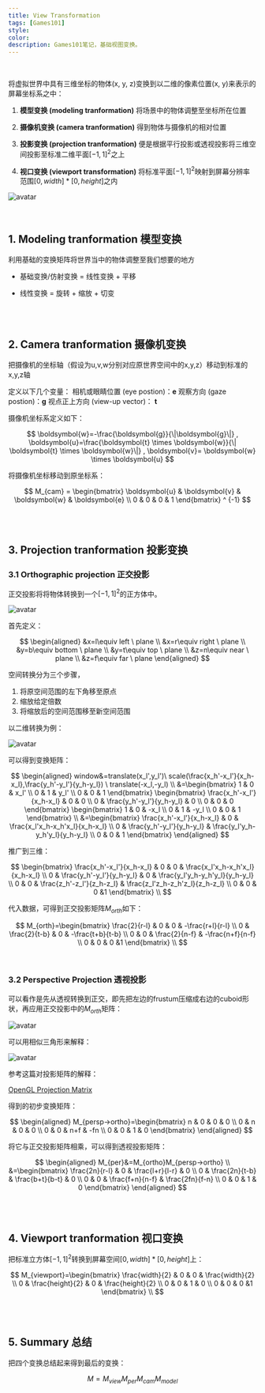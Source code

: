 ```yaml
---
title: View Transformation 
tags: [Games101]
style: 
color: 
description: Games101笔记，基础视图变换。
---
```


<br/>

将虚拟世界中具有三维坐标的物体(x, y, z)变换到以二维的像素位置(x, y)来表示的屏幕坐标系之中：

1. **模型变换 (modeling tranformation)**
将场景中的物体调整至坐标所在位置

2. **摄像机变换 (camera tranformation)**
得到物体与摄像机的相对位置

3. **投影变换 (projection tranformation)**
便是根据平行投影或透视投影将三维空间投影至标准二维平面$[-1,1]^2$之上

4. **视口变换 (viewport transformation)**
将标准平面$[-1,1]^2$映射到屏幕分辨率范围$[0,width]*[0,height]$之内


![avatar](../assets/img/post/20200801193509676.jpg) 


<br/>

## 1. Modeling tranformation 模型变换

利用基础的变换矩阵将世界当中的物体调整至我们想要的地方

- 基础变换/仿射变换 = 线性变换 + 平移

- 线性变换 = 旋转 + 缩放 + 切变

<br/>
<br/>

## 2. Camera tranformation 摄像机变换

把摄像机的坐标轴（假设为u,v,w分别对应原世界空间中的x,y,z）移动到标准的x,y,z轴

定义以下几个变量：
相机或眼睛位置 (eye postion)：$\boldsymbol{e}$
观察方向 (gaze postion)：$\boldsymbol{g}$
视点正上方向 (view-up vector)： $\boldsymbol{t}$

摄像机坐标系定义如下：


$$
\boldsymbol{w}=-\frac{\boldsymbol{g}}{\|\boldsymbol{g}\|} ,   \boldsymbol{u}=\frac{\boldsymbol{t} \times \boldsymbol{w}}{\| \boldsymbol{t} \times  \boldsymbol{w}\|} ,   \boldsymbol{v}= \boldsymbol{w} \times  \boldsymbol{u}
$$


将摄像机坐标移动到原坐标系：


$$
M_{cam} = \begin{bmatrix}
    \boldsymbol{u} &  \boldsymbol{v} &  \boldsymbol{w} &  \boldsymbol{e} \\
   0 & 0 & 0 & 1 
\end{bmatrix} ^ {-1}
$$



<br/>
<br/>

## 3. Projection tranformation 投影变换

### 3.1 Orthographic projection 正交投影

正交投影将将物体转换到一个$[-1,1]^2$的正方体中。


![avatar](../assets/img/post/20200802230300570.jpg) 

首先定义：


$$
\begin{aligned}
&x=l\equiv left \ plane \\
&x=r\equiv right \ plane \\
&y=b\equiv bottom \ plane \\
&y=t\equiv top \ plane \\
&z=n\equiv near \ plane \\
&z=f\equiv far \ plane 
\end{aligned}
$$




空间转换分为三个步骤，

1. 将原空间范围的左下角移至原点
2. 缩放给定倍数
3. 将缩放后的空间范围移至新空间范围

以二维转换为例：


![avatar](../assets/img/post/20200804193700521.jpg) 

可以得到变换矩阵：


$$
\begin{aligned}
window&=translate(x_l',y_l')\ scale(\frac{x_h'-x_l'}{x_h-x_l},\frac{y_h'-y_l'}{y_h-y_l}) \ translate(-x_l,-y_l) \\
&=\begin{bmatrix} 1 & 0 & x_l'  \\ 0 & 1 & y_l'  \\ 0 & 0 & 1 \end{bmatrix}
\begin{bmatrix} \frac{x_h'-x_l'}{x_h-x_l} & 0 & 0  \\ 0 & \frac{y_h'-y_l'}{y_h-y_l} & 0  \\ 0 & 0 & 0 \end{bmatrix} 
\begin{bmatrix} 1 & 0 & -x_l  \\ 0 & 1 & -y_l  \\ 0 & 0 & 1 \end{bmatrix} \\
&=\begin{bmatrix} \frac{x_h'-x_l'}{x_h-x_l} & 0 & \frac{x_l'x_h-x_h'x_l}{x_h-x_l}   \\ 
0 & \frac{y_h'-y_l'}{y_h-y_l} & \frac{y_l'y_h-y_h'y_l}{y_h-y_l}  \\ 
0 & 0 & 1 \end{bmatrix} 
\end{aligned}
$$


推广到三维：


$$
\begin{bmatrix} 
\frac{x_h'-x_l'}{x_h-x_l} & 0 & 0 & \frac{x_l'x_h-x_h'x_l}{x_h-x_l}   \\ 
0 & \frac{y_h'-y_l'}{y_h-y_l} & 0 & \frac{y_l'y_h-y_h'y_l}{y_h-y_l}  \\ 
0 & 0 & \frac{z_h'-z_l'}{z_h-z_l} & \frac{z_l'z_h-z_h'z_l}{z_h-z_l}  \\ 
0 & 0 & 0 &1 \end{bmatrix} \\
$$


代入数据，可得到正交投影矩阵$M_{orth}$如下：


$$
M_{orth}=\begin{bmatrix} 
\frac{2}{r-l} & 0 & 0 & -\frac{r+l}{r-l}   \\ 
0 & \frac{2}{t-b} & 0 & -\frac{t+b}{t-b}  \\ 
0 & 0 & \frac{2}{n-f} & -\frac{n+f}{n-f} \\ 
0 & 0 & 0 &1 \end{bmatrix} \\
$$

<br/>

### 3.2 Perspective Projection 透视投影

可以看作是先从透视转换到正交，即先把左边的frustum压缩成右边的cuboid形状，再应用正交投影中的$M_{orth}$矩阵：



![avatar](../assets/img/post/20200804201136157.jpg) 


可以用相似三角形来解释： 



![avatar](../assets/img/post/20200804201216221.jpg) 

参考这篇对投影矩阵的解释：

[OpenGL Projection Matrix](http://www.songho.ca/opengl/gl_projectionmatrix.html)



得到的初步变换矩阵：


$$
\begin{aligned}
M_{persp→ortho}=\begin{bmatrix} 
n & 0 & 0 & 0 \\ 
0 & n & 0 & 0 \\ 
0 & 0 & n+f & -fn \\ 
0 & 0 & 1 & 0 \end{bmatrix}
\end{aligned}
$$




将它与正交投影矩阵相乘，可以得到透视投影矩阵：


$$
\begin{aligned}
M_{per}&=M_{ortho}M_{persp→ortho} \\
&=\begin{bmatrix} 
\frac{2n}{r-l} & 0 & \frac{l+r}{l-r} & 0 \\ 
0 & \frac{2n}{t-b} & \frac{b+t}{b-t} & 0 \\ 
0 & 0 & \frac{f+n}{n-f} & \frac{2fn}{f-n} \\ 
0 & 0 & 1 & 0 \end{bmatrix}
\end{aligned}
$$


<br/>
<br/>

## 4. Viewport tranformation 视口变换

把标准立方体$[-1,1]^2$转换到屏幕空间$[0,width]*[0,height]$上：


$$
M_{viewport}=\begin{bmatrix} 
\frac{width}{2} & 0 & 0 & \frac{width}{2} \\ 
0 & \frac{height}{2} & 0 & \frac{height}{2} \\ 
0 & 0 & 1 & 0 \\ 
0 & 0 & 0 &1 \end{bmatrix} \\
$$


<br/>
<br/>

## 5. Summary 总结

把四个变换总结起来得到最后的变换：


$$
M=M_{view}M_{per}M_{cam}M_{model}
$$

